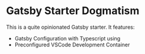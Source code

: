 # Gatsby Starter Dogmatism

This is a quite opinionated Gatsby starter. It features:

 - Gatsby Configuration with Typescript using 
 - Preconfigured VSCode Development Container